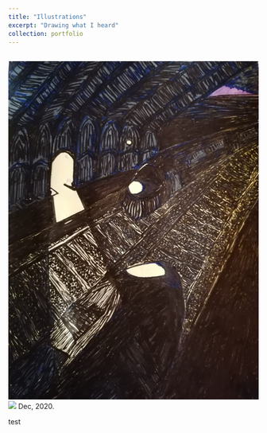 ```yaml
---
title: "Illustrations"
excerpt: "Drawing what I heard"
collection: portfolio
---
```


<br/><img src='/images/Train_Nuit.png'>
![](Train_Nuit.jpg)
Dec, 2020.

test
